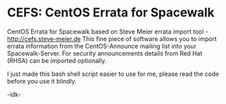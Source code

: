 CEFS: CentOS Errata for Spacewalk
=================================

CentOS Errata for Spacewalk based on Steve Meier errata import tool - http://cefs.steve-meier.de
This fine piece of software allows you to import errata information from the CentOS-Announce mailing list into your Spacewalk-Server.
For security announcements details from Red Hat (RHSA) can be imported optionally.

I just made this bash shell script easier to use for me, please read the code before you use it blindly.

-idk-
